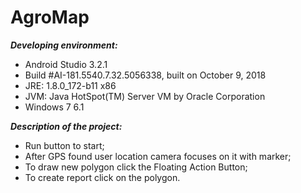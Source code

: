 # AgroMap

***Developing environment:***

* Android Studio 3.2.1
* Build #AI-181.5540.7.32.5056338, built on October 9, 2018
* JRE: 1.8.0_172-b11 x86
* JVM: Java HotSpot(TM) Server VM by Oracle Corporation
* Windows 7 6.1

***Description of the project:***

* Run button to start;
* After GPS found user location camera focuses on it with marker;
* To draw new polygon click the Floating Action Button;
* To create report click on the polygon.
